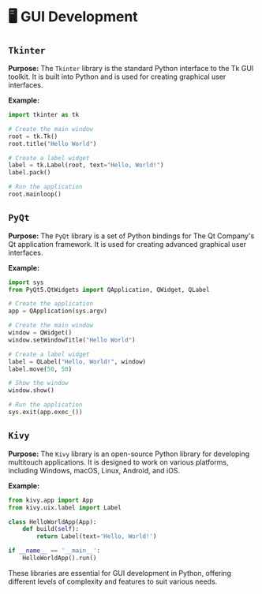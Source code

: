 # 🖥️ GUI Development

## `Tkinter`
**Purpose:** The `Tkinter` library is the standard Python interface to the Tk GUI toolkit. It is built into Python and is used for creating graphical user interfaces.

**Example:**
```python gui_tkinter.py
import tkinter as tk

# Create the main window
root = tk.Tk()
root.title("Hello World")

# Create a label widget
label = tk.Label(root, text="Hello, World!")
label.pack()

# Run the application
root.mainloop()
```

## `PyQt`
**Purpose:** The `PyQt` library is a set of Python bindings for The Qt Company's Qt application framework. It is used for creating advanced graphical user interfaces.

**Example:**
```python gui_pyqt.py
import sys
from PyQt5.QtWidgets import QApplication, QWidget, QLabel

# Create the application
app = QApplication(sys.argv)

# Create the main window
window = QWidget()
window.setWindowTitle("Hello World")

# Create a label widget
label = QLabel("Hello, World!", window)
label.move(50, 50)

# Show the window
window.show()

# Run the application
sys.exit(app.exec_())
```

## `Kivy`
**Purpose:** The `Kivy` library is an open-source Python library for developing multitouch applications. It is designed to work on various platforms, including Windows, macOS, Linux, Android, and iOS.

**Example:**
```python gui_kivy.py
from kivy.app import App
from kivy.uix.label import Label

class HelloWorldApp(App):
    def build(self):
        return Label(text='Hello, World!')

if __name__ == '__main__':
    HelloWorldApp().run()
```

These libraries are essential for GUI development in Python, offering different levels of complexity and features to suit various needs.